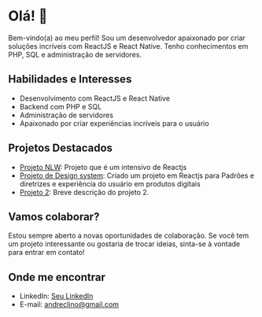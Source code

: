 # Olá! 👋

Bem-vindo(a) ao meu perfil! Sou um desenvolvedor apaixonado por criar soluções incríveis com ReactJS e React Native. Tenho conhecimentos em PHP, SQL e administração de servidores. 

## Habilidades e Interesses

- Desenvolvimento com ReactJS e React Native
- Backend com PHP e SQL
- Administração de servidores
- Apaixonado por criar experiências incríveis para o usuário

## Projetos Destacados

- [Projeto NLW]((https://github.com/andrecesarlino/NLWSpacetimeWeb)): Projeto que é um intensivo de Reactjs
- [Projeto de Design system](https://github.com/andrecesarlino/designSystem): Criado um projeto em Reactjs para Padrões e diretrizes e experiência do usuário em produtos digitais
- [Projeto 2](link_projeto2): Breve descrição do projeto 2.

## Vamos colaborar?

Estou sempre aberto a novas oportunidades de colaboração. Se você tem um projeto interessante ou gostaria de trocar ideias, sinta-se à vontade para entrar em contato!

## Onde me encontrar

- LinkedIn: [Seu LinkedIn](www.linkedin.com/in/andre-cesar-l-050a42b3)
- E-mail: andreclino@gmail.com
